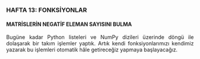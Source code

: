 <h3>HAFTA 13: FONKSİYONLAR</h3>

<h4>MATRİSLERİN NEGATİF ELEMAN SAYISINI BULMA</h4>
<p align="justify">Bugüne kadar Python listeleri ve NumPy dizileri üzerinde döngü ile dolaşarak bir takım işlemler yaptık. Artık kendi fonksiyonlarımızı kendimiz yazarak bu işlemleri otomatik hâle getireceğiz yapmaya başlayacağız. </p>

